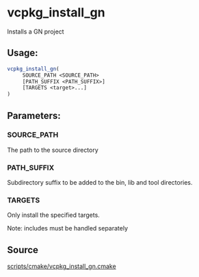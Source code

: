 # vcpkg_install_gn

Installs a GN project

## Usage:
```cmake
vcpkg_install_gn(
     SOURCE_PATH <SOURCE_PATH>
     [PATH_SUFFIX <PATH_SUFFIX>]
     [TARGETS <target>...]
)
```

## Parameters:
### SOURCE_PATH
The path to the source directory

### PATH_SUFFIX
Subdirectory suffix to be added to the bin, lib and tool directories.

### TARGETS
Only install the specified targets.

Note: includes must be handled separately

## Source
[scripts/cmake/vcpkg_install_gn.cmake](https://github.com/Microsoft/vcpkg/blob/master/scripts/cmake/vcpkg_install_gn.cmake)
